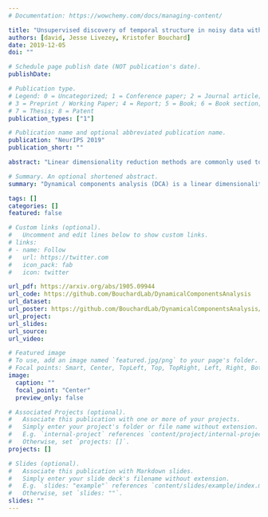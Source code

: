 ```yaml
---
# Documentation: https://wowchemy.com/docs/managing-content/

title: "Unsupervised discovery of temporal structure in noisy data with dynamical components analysis"
authors: [david, Jesse Livezey, Kristofer Bouchard]
date: 2019-12-05
doi: ""

# Schedule page publish date (NOT publication's date).
publishDate: 

# Publication type.
# Legend: 0 = Uncategorized; 1 = Conference paper; 2 = Journal article;
# 3 = Preprint / Working Paper; 4 = Report; 5 = Book; 6 = Book section;
# 7 = Thesis; 8 = Patent
publication_types: ["1"]

# Publication name and optional abbreviated publication name.
publication: "NeurIPS 2019"
publication_short: ""

abstract: "Linear dimensionality reduction methods are commonly used to extract low-dimensional structure from high-dimensional data. However, popular methods disregard temporal structure, rendering them prone to extracting noise rather than meaningful dynamics when applied to time series data. At the same time, many successful unsupervised learning methods for temporal, sequential and spatial data extract features which are predictive of their surrounding context. Combining these approaches, we introduce Dynamical Components Analysis (DCA), a linear dimensionality reduction method which discovers a subspace of high-dimensional time series data with maximal predictive information, defined as the mutual information between the past and future. We test DCA on synthetic examples and demonstrate its superior ability to extract dynamical structure compared to commonly used linear methods. We also apply DCA to several real-world datasets, showing that the dimensions extracted by DCA are more useful than those extracted by other methods for predicting future states and decoding auxiliary variables. Overall, DCA robustly extracts dynamical structure in noisy, high-dimensional data while retaining the computational efficiency and geometric interpretability of linear dimensionality reduction methods."

# Summary. An optional shortened abstract.
summary: "Dynamical components analysis (DCA) is a linear dimensionality reduction method for high-dimensional time-series data that extracts dynamical structure by maximizing an information-theoretic objective. DCA outperforms methods such as Principal Components Analysis and Slow Feature Analysis in extracting dynamical structure in several datasets."

tags: []
categories: []
featured: false

# Custom links (optional).
#   Uncomment and edit lines below to show custom links.
# links:
# - name: Follow
#   url: https://twitter.com
#   icon_pack: fab
#   icon: twitter

url_pdf: https://arxiv.org/abs/1905.09944
url_code: https://github.com/BouchardLab/DynamicalComponentsAnalysis
url_dataset:
url_poster: https://github.com/BouchardLab/DynamicalComponentsAnalysis/blob/master/NeuripsPoster.pdf
url_project:
url_slides:
url_source:
url_video:

# Featured image
# To use, add an image named `featured.jpg/png` to your page's folder. 
# Focal points: Smart, Center, TopLeft, Top, TopRight, Left, Right, BottomLeft, Bottom, BottomRight.
image:
  caption: ""
  focal_point: "Center"
  preview_only: false

# Associated Projects (optional).
#   Associate this publication with one or more of your projects.
#   Simply enter your project's folder or file name without extension.
#   E.g. `internal-project` references `content/project/internal-project/index.md`.
#   Otherwise, set `projects: []`.
projects: []

# Slides (optional).
#   Associate this publication with Markdown slides.
#   Simply enter your slide deck's filename without extension.
#   E.g. `slides: "example"` references `content/slides/example/index.md`.
#   Otherwise, set `slides: ""`.
slides: ""
---
```

